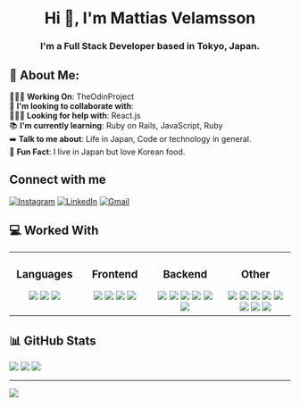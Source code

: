 <h1 align="center">Hi 👋, I'm Mattias Velamsson</h1>
<h3 align="center">I'm a Full Stack Developer based in Tokyo, Japan.</h3>


## 💫 About Me:
👷🏼‍♂️ <strong>Working On</strong>: TheOdinProject <br>
🤝 <strong>I'm looking to collaborate with</strong>:<br>
🙋🏼‍♂️ <strong>Looking for help with</strong>: React.js<br>
📚 <strong>I'm currently learning</strong>: Ruby on Rails, JavaScript, Ruby<br>
➡️ <strong>Talk to me about</strong>: Life in Japan, Code or technology in general.<br>
👀 <strong>Fun Fact</strong>: I live in Japan but love Korean food.

## Connect with me
[![Instagram](https://img.shields.io/badge/Instagram-%23E4405F.svg?style=for-the-badge&logo=Instagram&logoColor=white)](https://instagram.com/mattiaswel)
[![LinkedIn](https://img.shields.io/badge/linkedin-%230077B5.svg?style=for-the-badge&logo=linkedin&logoColor=white)](https://linkedin.com/in/mattias-velamsson)
[![Gmail](https://img.shields.io/badge/Gmail-D14836?style=for-the-badge&logo=gmail&logoColor=white)](mailto:mattiasvelamsson@gmail.com)

## 💻 Worked With
<table><tr><td valign="top" width="25%">

<div align="center">
  <h3> Languages </h3>
  <img src="https://img.shields.io/badge/ruby-%23CC342D.svg?style=for-the-badge&logo=ruby&logoColor=white" />
  <img src="https://img.shields.io/badge/javascript-%23323330.svg?style=for-the-badge&logo=javascript&logoColor=%23F7DF1E" />
  <img src="https://img.shields.io/badge/python-3670A0?style=for-the-badge&logo=python&logoColor=ffdd54" />
</div>
  
</td><td valign="top" width="25%">
  
<div align="center">
  <h3> Frontend </h3>
  <img src="https://img.shields.io/badge/html5-%23E34F26.svg?style=for-the-badge&logo=html5&logoColor=white" />
  <img src="https://img.shields.io/badge/react-%2320232a.svg?style=for-the-badge&logo=react&logoColor=%2361DAFB" />
  <img src="https://img.shields.io/badge/css3-%231572B6.svg?style=for-the-badge&logo=css3&logoColor=white" />
  <img src="https://img.shields.io/badge/bootstrap-%23563D7C.svg?style=for-the-badge&logo=bootstrap&logoColor=white" />
</div>
  
</td><td valign="top" width="25%">
  
<div align="center">
  <h3> Backend </h3>
  <img src="https://img.shields.io/badge/rails-%23CC0000.svg?style=for-the-badge&logo=ruby-on-rails&logoColor=white" />
  <img src="https://img.shields.io/badge/node.js-6DA55F?style=for-the-badge&logo=node.js&logoColor=white" />
  <img src="https://img.shields.io/badge/sqlite-%2307405e.svg?style=for-the-badge&logo=sqlite&logoColor=white" />
  <img src="https://img.shields.io/badge/MongoDB-%234ea94b.svg?style=for-the-badge&logo=mongodb&logoColor=white" />
  <img src="https://img.shields.io/badge/express.js-%23404d59.svg?style=for-the-badge&logo=express&logoColor=%2361DAFB" />
  <img src="https://img.shields.io/badge/Next-black?style=for-the-badge&logo=next.js&logoColor=white" />
</div>

</td><td valign="top" width="25%">
  
<div align="center">
  <h3> Other </h3>
  <img src="https://img.shields.io/badge/heroku-%23430098.svg?style=for-the-badge&logo=heroku&logoColor=white" />
  <img src="https://img.shields.io/badge/Cloudflare-F38020?style=for-the-badge&logo=Cloudflare&logoColor=white" />
  <img src="https://img.shields.io/badge/AWS-%23FF9900.svg?style=for-the-badge&logo=amazon-aws&logoColor=white" />
  <img src="https://img.shields.io/badge/figma-%23F24E1E.svg?style=for-the-badge&logo=figma&logoColor=white" />
  <img src="https://img.shields.io/badge/Notion-%23000000.svg?style=for-the-badge&logo=notion&logoColor=white" />
  <img src="https://img.shields.io/badge/Trello-%23026AA7.svg?style=for-the-badge&logo=Trello&logoColor=white" />
  <img src="https://img.shields.io/badge/Postman-FF6C37?style=for-the-badge&logo=postman&logoColor=white" />
  <img src="https://img.shields.io/badge/alfred-%235C1F87.svg?style=for-the-badge&logo=alfred" />
</div>

 </td></tr></table>  

## 📊 GitHub Stats
![](https://github-readme-stats.vercel.app/api?username=SmackDH&show_icons=true&theme=tokyonight)
![](https://github-readme-streak-stats.herokuapp.com/?user=SmackDH&theme=tokyonight&hide_border=false)
![](https://github-readme-stats.vercel.app/api/top-langs/?username=SmackDH&theme=tokyonight&layout=compact)

---

[![](https://visitcount.itsvg.in/api?id=SmackDH&icon=2&color=12)](https://visitcount.itsvg.in)
